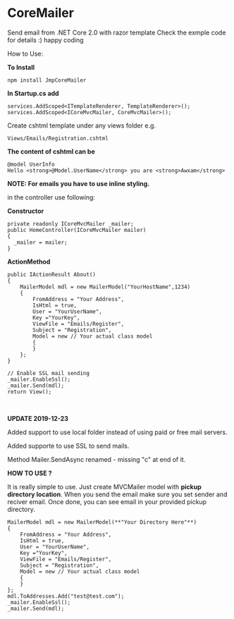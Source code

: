 # CoreMailer

Send email from .NET Core 2.0 with razor template Check the exmple code for details :) happy coding

How to Use:

**To Install**

    npm install JmpCoreMailer

**In Startup.cs add**

    services.AddScoped<ITemplateRenderer, TemplateRenderer>();
    services.AddScoped<ICoreMvcMailer, CoreMvcMailer>();

Create cshtml template under any views folder e.g.

    Views/Emails/Registration.cshtml

**The content of cshtml can be**

    @model UserInfo
    Hello <strong>@Model.UserName</strong> you are <strong>Awxam</strong>

**NOTE: For emails you have to use inline styling.**

in the controller use following:

**Constructor**

    private readonly ICoreMvcMailer _mailer;
    public HomeController(ICoreMvcMailer mailer)
    {
      _mailer = mailer;
    }

**ActionMethod**

    public IActionResult About()
    {
        MailerModel mdl = new MailerModel("YourHostName",1234)
        {
            FromAddress = "Your Address",
            IsHtml = true,
            User = "YourUserName",
            Key ="YourKey",
            ViewFile = "Emails/Register",
            Subject = "Registration",
            Model = new // Your actual class model
            {
            }
        };
    }
            
    // Enable SSL mail sending
    _mailer.EnableSsl();
    _mailer.Send(mdl);
    return View();
        

**UPDATE 2019-12-23**

Added support to use local folder instead of using paid or free mail servers.

Added supporte to use SSL to send mails.

Method Mailer.SendAsync renamed - missing "c" at end of it.

**HOW TO USE ?**

It is really simple to use. Just create MVCMailer model with **pickup directory location**. When you send the email make sure you set sender and reciver email. Once done, you can see email in your provided pickup directory.

    MailerModel mdl = new MailerModel(**"Your Directory Here"**)
    {
        FromAddress = "Your Address",
        IsHtml = true,
        User = "YourUserName",
        Key ="YourKey",
        ViewFile = "Emails/Register",
        Subject = "Registration",
        Model = new // Your actual class model
        {
        }
    };
    mdl.ToAddresses.Add("test@test.com");
    _mailer.EnableSsl();
    _mailer.Send(mdl);
